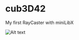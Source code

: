 # cub3D42
My first RayCaster with miniLibX

![Alt text](https://media1.tenor.com/images/83592060cb2d2cf51e98a5809aeb60d3/tenor.gif?itemid=16734116 "")
